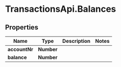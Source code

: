 # TransactionsApi.Balances

## Properties
Name | Type | Description | Notes
------------ | ------------- | ------------- | -------------
**accountNr** | **Number** |  | 
**balance** | **Number** |  | 


